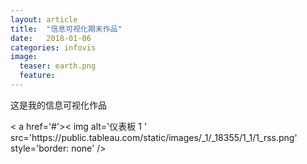 ```yaml
---
layout: article
title:  "信息可视化期末作品"
date:   2018-01-06 
categories: infovis
image:
  teaser: earth.png
  feature: 
---
```

这是我的信息可视化作品

<div class='tableauPlaceholder' id='viz1515299990037' style='position: relative'><noscript>
        < a href='#'>< img alt='仪表板 1 ' src='https:&#47;&#47;public.tableau.com&#47;static&#47;images&#47;_1&#47;_18355&#47;1_1&#47;1_rss.png' style='border: none' />
        </ a></noscript><object class='tableauViz'  style='display:none;'><param name='host_url' value='https%3A%2F%2Fpublic.tableau.com%2F' /> <param name='embed_code_version' value='3' /> <param name='site_root' value='' /><param name='name' value='_18355&#47;1_1' /><param name='tabs' value='no' /><param name='toolbar' value='yes' /><param name='static_image' value='https:&#47;&#47;public.tableau.com&#47;static&#47;images&#47;_1&#47;_18355&#47;1_1&#47;1.png' /> <param name='animate_transition' value='yes' /><param name='display_static_image' value='yes' /><param name='display_spinner' value='yes' /><param name='display_overlay' value='yes' /><param name='display_count' value='yes' />
        </object>
</div>                <script type='text/javascript'>                    var divElement = document.getElementById('viz1515299990037');                    var vizElement = divElement.getElementsByTagName('object')[0];                    vizElement.style.width='1000px';vizElement.style.height='827px';                    var scriptElement = document.createElement('script');                    scriptElement.src = 'https://public.tableau.com/javascripts/api/viz_v1.js';                    vizElement.parentNode.insertBefore(scriptElement, vizElement);                
</script>
